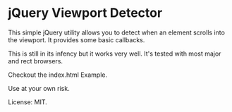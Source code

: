 # jQuery Viewport Detector

This simple jQuery utility allows you to detect when an element scrolls into the viewport. It provides some basic callbacks.

This is still in its infency but it works very well. It's tested with most major and rect browsers.

Checkout the index.html Example.

Use at your own risk.

License: MIT.
